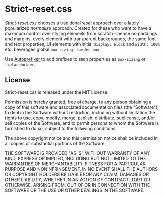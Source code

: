 # Strict-reset.css

*Strict-reset.css* chooses a traditional *reset* approach over a lately popularized *normalize* approach. Created for these who want to have a maximum control over styling elements from scratch - hence no paddings and margins, every element with transparent backgrounds, the same font and text properties, UI elements with initial `display: block` and `width: 100%` etc. Leverages global `box-sizing: border-box`.

Use [Autoprefixer](https://github.com/postcss/autoprefixer) to add prefixes to such properties as `box-sizing` or `::placeholder`.

## License

Strict-reset.css is released under the MIT License.

Permission is hereby granted, free of charge, to any person obtaining a copy of this software and associated documentation files (the "Software"), to deal in the Software without restriction, including without limitation the rights to use, copy, modify, merge, publish, distribute, sublicense, and/or sell copies of the Software, and to permit persons to whom the Software is furnished to do so, subject to the following conditions:

The above copyright notice and this permission notice shall be included in all copies or substantial portions of the Software.

THE SOFTWARE IS PROVIDED "AS IS", WITHOUT WARRANTY OF ANY KIND, EXPRESS OR IMPLIED, INCLUDING BUT NOT LIMITED TO THE WARRANTIES OF MERCHANTABILITY, FITNESS FOR A PARTICULAR PURPOSE AND NONINFRINGEMENT. IN NO EVENT SHALL THE AUTHORS OR COPYRIGHT HOLDERS BE LIABLE FOR ANY CLAIM, DAMAGES OR OTHER LIABILITY, WHETHER IN AN ACTION OF CONTRACT, TORT OR OTHERWISE, ARISING FROM, OUT OF OR IN CONNECTION WITH THE SOFTWARE OR THE USE OR OTHER DEALINGS IN THE SOFTWARE.